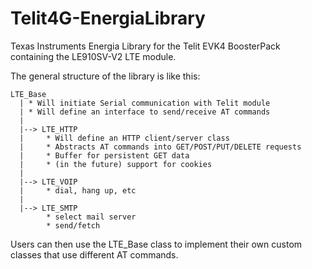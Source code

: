 # Telit4G-EnergiaLibrary
Texas Instruments Energia Library for the Telit EVK4 BoosterPack containing the LE910SV-V2 LTE module.

The general structure of the library is like this:

```
LTE_Base  
  | * Will initiate Serial communication with Telit module  
  | * Will define an interface to send/receive AT commands  
  |  
  |--> LTE_HTTP
  |     * Will define an HTTP client/server class
  |     * Abstracts AT commands into GET/POST/PUT/DELETE requests
  |     * Buffer for persistent GET data
  |     * (in the future) support for cookies
  |   
  |--> LTE_VOIP
  |     * dial, hang up, etc
  |
  |--> LTE_SMTP
        * select mail server
        * send/fetch
```

Users can then use the LTE_Base class to implement their own custom classes that use different AT commands.
